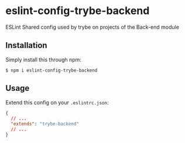 # eslint-config-trybe-backend

ESLint Shared config used by trybe on projects of the Back-end module

## Installation

Simply install this through npm:

```shell
$ npm i eslint-config-trybe-backend
```

## Usage

Extend this config on your `.eslintrc.json`:

```json
{
  // ...
  "extends": "trybe-backend"
  // ...
}
```
